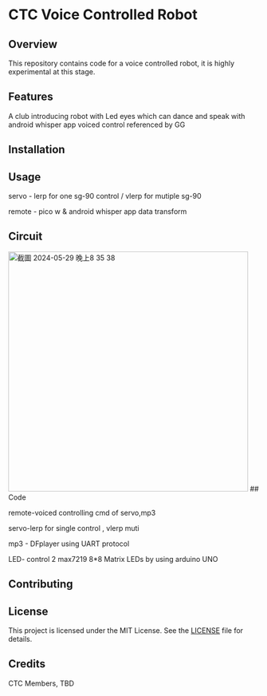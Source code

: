 # CTC Voice Controlled Robot

## Overview

This repository contains code for a voice controlled robot, it is highly experimental at this stage.

## Features
A club introducing robot with Led eyes which can dance and speak with android whisper app voiced control referenced by GG 
## Installation

## Usage

servo - lerp for one sg-90 control  / vlerp for mutiple sg-90

remote - pico w & android whisper app data transform

## Circuit
<img width="481" alt="截圖 2024-05-29 晚上8 35 38" src="https://github.com/phi622968143/Arduino_Club/assets/40814498/84580d50-df1d-48cc-b646-913734259911">
## Code

remote-voiced controlling cmd of servo,mp3 

servo-lerp for single control , vlerp muti

mp3 - DFplayer using UART protocol

LED- control 2 max7219 8*8 Matrix LEDs by using arduino UNO 

## Contributing

## License

This project is licensed under the MIT License. See the [LICENSE](LICENSE) file for details.

## Credits

CTC Members, TBD


